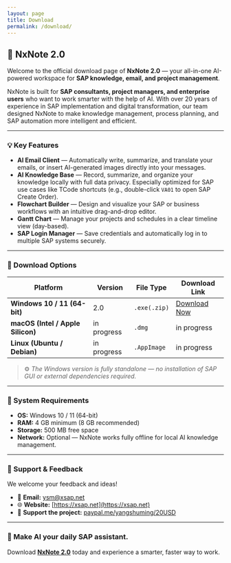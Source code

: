 ```yaml
---
layout: page
title: Download
permalink: /download/
---
```


## 🚀 NxNote 2.0

Welcome to the official download page of **NxNote 2.0** — your all-in-one AI-powered workspace for **SAP knowledge, email, and project management**.

NxNote is built for **SAP consultants, project managers, and enterprise users** who want to work smarter with the help of AI.
With over 20 years of experience in SAP implementation and digital transformation, our team designed NxNote to make knowledge management, process planning, and SAP automation more intelligent and efficient.

---

### 💡 Key Features

- **AI Email Client** — Automatically write, summarize, and translate your emails, or insert AI-generated images directly into your messages.
- **AI Knowledge Base** — Record, summarize, and organize your knowledge locally with full data privacy. Especially optimized for SAP use cases like TCode shortcuts (e.g., double-click `VA01` to open SAP Create Order).
- **Flowchart Builder** — Design and visualize your SAP or business workflows with an intuitive drag-and-drop editor.
- **Gantt Chart** — Manage your projects and schedules in a clear timeline view (day-based).
- **SAP Login Manager** — Save credentials and automatically log in to multiple SAP systems securely.

---

### 💾 Download Options

| Platform | Version | File Type | Download Link |
|-----------|----------|-----------|----------------|
| **Windows 10 / 11 (64-bit)** | 2.0 | `.exe(.zip)` | [Download Now](/download/Release2.0.zip) |
| **macOS (Intel / Apple Silicon)** | in progress | `.dmg` | in progress |
| **Linux (Ubuntu / Debian)** | in progress | `.AppImage` | in progress |

> ⚙️ *The Windows version is fully standalone — no installation of SAP GUI or external dependencies required.*

---

### 🔐 System Requirements

- **OS:** Windows 10 / 11 (64-bit)
- **RAM:** 4 GB minimum (8 GB recommended)
- **Storage:** 500 MB free space
- **Network:** Optional — NxNote works fully offline for local AI knowledge management.

---

### 💬 Support & Feedback

We welcome your feedback and ideas!
- 📧 **Email:** ysm@xsap.net
- 🌐 **Website:** [https://xsap.net](https://xsap.net)
- 💙 **Support the project:** [paypal.me/yangshuming/20USD](https://paypal.me/yangshuming/20USD)

---

### 🌟 Make AI your daily SAP assistant.
Download [**NxNote 2.0**](/download/Release2.0.zip) today and experience a smarter, faster way to work.
